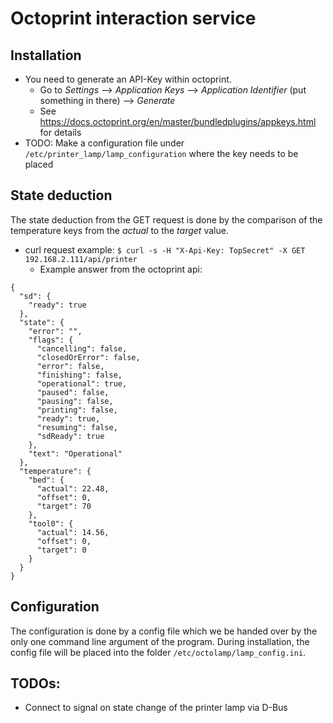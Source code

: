 # Octoprint interaction service

## Installation
+ You need to generate an API-Key within octoprint.
    - Go to _Settings_ --> _Application Keys_ --> _Application Identifier_ (put something in there) --> _Generate_
    - See https://docs.octoprint.org/en/master/bundledplugins/appkeys.html for details
+ TODO: Make a configuration file under `/etc/printer_lamp/lamp_configuration` where the key needs to be placed

## State deduction
The state deduction from the GET request is done by the comparison of the temperature keys from the _actual_ to the _target_ value.

+ curl request example: `$ curl -s -H "X-Api-Key: TopSecret" -X GET 192.168.2.111/api/printer`
    - Example answer from the octoprint api:
```
{
  "sd": {
    "ready": true
  },
  "state": {
    "error": "",
    "flags": {
      "cancelling": false,
      "closedOrError": false,
      "error": false,
      "finishing": false,
      "operational": true,
      "paused": false,
      "pausing": false,
      "printing": false,
      "ready": true,
      "resuming": false,
      "sdReady": true
    },
    "text": "Operational"
  },
  "temperature": {
    "bed": {
      "actual": 22.48,
      "offset": 0,
      "target": 70
    },
    "tool0": {
      "actual": 14.56,
      "offset": 0,
      "target": 0
    }
  }
}

```

## Configuration
The configuration is done by a config file which we be handed over by the only one command line argument of the program. During installation, the config file will be placed into the folder `/etc/octolamp/lamp_config.ini`.

## TODOs:
+ Connect to signal on state change of the printer lamp via D-Bus

